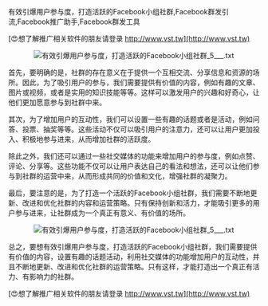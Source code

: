 有效引爆用户参与度，打造活跃的Facebook小组社群,Facebook群发引流,Facebook推广助手,Facebook群发工具

[😍想了解推广相关软件的朋友请登录 http://www.vst.tw](http://www.vst.tw)

 <center><img src="https://vst.tw/MP4/tuiguang/png/0.png" alt="有效引爆用户参与度，打造活跃的Facebook小组社群_5___.txt"></center>

首先，要明确的是，社群的存在意义在于提供一个互相交流、分享信息和资源的场所。因此，为了吸引用户的参与，我们需要提供有价值的内容，例如有趣的文章、图片或视频，或者是实用的知识技能等等。这样可以激发用户的兴趣和好奇心，让他们更加愿意参与到社群中来。

其次，为了增加用户的互动性，我们可以设置一些有趣的话题或者是活动，例如问答、投票、抽奖等等。这些活动不仅可以吸引用户的注意力，还可以让用户更加投入、积极地参与进来，从而增加社群的活跃度。

除此之外，我们还可以通过一些社交媒体的功能来增加用户的参与度，例如点赞、评论、分享等。这些功能不仅可以让用户表达自己的看法和想法，还可以让他们参与到社群的运营中来，从而形成共同的价值和文化，增强社群的凝聚力。

最后，要注意的是，为了打造一个活跃的Facebook小组社群，我们需要不断地更新、改进和优化社群的内容和运营策略。只有保持创新和活力，才能吸引更多的用户参与进来，让社群成为一个真正有意义、有价值的场所。

 <center><img src="https://vst.tw/MP4/tuiguang/png/3.png" alt="有效引爆用户参与度，打造活跃的Facebook小组社群_5___.txt"></center>

总之，要想有效引爆用户参与度，打造活跃的Facebook小组社群，我们需要提供有价值的内容，设置有趣的话题活动，利用社交媒体的功能增加用户的互动性，并且不断地更新、改进和优化社群的运营策略。只有这样，才能打造出一个真正有活力、有影响力的社群。

[😍想了解推广相关软件的朋友请登录 http://www.vst.tw](http://www.vst.tw)



